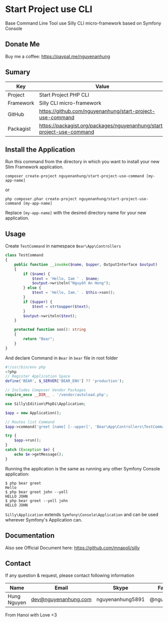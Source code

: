# Start Project use CLI

Base Command Line Tool use Silly CLI micro-framework based on Symfony Console

## Donate Me

Buy me a coffee: https://paypal.me/nguyenanhung

## Sumary

| Key       | Value                                                        |
| --------- | ------------------------------------------------------------ |
| Project   | Start Project PHP CLI                                        |
| Framework | Silly CLI micro-framework                                    |
| GitHub    | https://github.com/nguyenanhung/start-project-use-command    |
| Packagist | https://packagist.org/packages/nguyenanhung/start-project-use-command |

## Install the Application

Run this command from the directory in which you want to install your new Slim Framework application.

```shell
composer create-project nguyenanhung/start-project-use-command [my-app-name]
```

or

```shell
php composer.phar create-project nguyenanhung/start-project-use-command [my-app-name]
```

Replace `[my-app-name]` with the desired directory name for your new application.

## Usage

Create `TestCommand` in namespace `Bear\App\Controllers`

```php
class TestCommand
{
    public function __invoke($name, $upper, OutputInterface $output)
    {
        if ($name) {
            $text = 'Hello, Iam ' . $name;
            $output->writeln("Nguyễn An Hưng");
        } else {
            $text = 'Hello, Iam.' . $this->son();
        }
        if ($upper) {
            $text = strtoupper($text);
        }
        $output->writeln($text);
    }

    protected function son(): string
    {
        return "Bear";
    }
}

```

And declare Command in `Bear` in `bear` file in root folder

```php
#!/usr/bin/env php
<?php
// Register Application Space
define('BEAR', $_SERVER['BEAR_ENV'] ?? 'production');

// Includes Composer Vendor Packages
require_once __DIR__ . '/vendor/autoload.php';

use Silly\Edition\PhpDi\Application;

$app = new Application();

// Routes list Command
$app->command('greet [name] [--upper]', 'Bear\App\Controllers\TestCommand');

try {
    $app->run();
}
catch (Exception $e) {
    echo $e->getMessage();
}

```

Running the application is the same as running any other Symfony Console application:

```
$ php bear greet
Hello
$ php bear greet john --yell
HELLO JOHN
$ php bear greet --yell john
HELLO JOHN
```

`Silly\Application` extends `Symfony\Console\Application` and can be used wherever Symfony's Application can.

## Documentation

Also see Official Document here: https://github.com/mnapoli/silly

## Contact

If any question & request, please contact following information

| Name        | Email                | Skype            | Facebook      |
| ----------- | -------------------- | ---------------- | ------------- |
| Hung Nguyen | dev@nguyenanhung.com | nguyenanhung5891 | @nguyenanhung |

From Hanoi with Love <3
